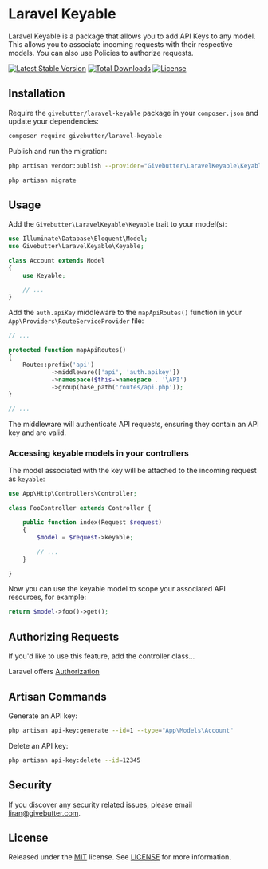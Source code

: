 # Laravel Keyable

Laravel Keyable is a package that allows you to add API Keys to any model. This allows you to associate incoming requests with their respective models. You can also use Policies to authorize requests.

[![Latest Stable Version](https://poser.pugx.org/givebutter/laravel-keyable/v/stable)](https://packagist.org/packages/givebutter/laravel-keyable) [![Total Downloads](https://poser.pugx.org/givebutter/laravel-keyable/downloads)](https://packagist.org/packages/givebutter/laravel-keyable) [![License](https://poser.pugx.org/givebutter/laravel-keyable/license)](https://packagist.org/packages/givebutter/laravel-keyable)

## Installation

Require the ```givebutter/laravel-keyable``` package in your ```composer.json``` and update your dependencies:

```bash
composer require givebutter/laravel-keyable
```

Publish and run the migration:
```bash
php artisan vendor:publish --provider="Givebutter\LaravelKeyable\KeyableServiceProvider" --tag="migrations"
```
```bash
php artisan migrate
```

## Usage

Add the ```Givebutter\LaravelKeyable\Keyable``` trait to your model(s):

```php
use Illuminate\Database\Eloquent\Model;
use Givebutter\LaravelKeyable\Keyable;

class Account extends Model
{
    use Keyable;

    // ...
}
```

Add the ```auth.apiKey``` middleware to the ```mapApiRoutes()``` function in your ```App\Providers\RouteServiceProvider``` file:

```php
// ...

protected function mapApiRoutes()
{
    Route::prefix('api')
        	->middleware(['api', 'auth.apikey'])
			->namespace($this->namespace . '\API')
			->group(base_path('routes/api.php'));
}

// ...
```

The middleware will authenticate API requests, ensuring they contain an API key and are valid.

### Accessing keyable models in your controllers
The model associated with the key will be attached to the incoming request as ```keyable```:

```php
use App\Http\Controllers\Controller;

class FooController extends Controller {

    public function index(Request $request) 
    {
        $model = $request->keyable;

        // ...
    }

}
```
Now you can use the keyable model to scope your associated API resources, for example:
```php
return $model->foo()->get();
```

## Authorizing Requests

If you'd like to use this feature, add the controller class...

Laravel offers  [Authorization](https://laravel.com/docs/5.8/authorization) 

## Artisan Commands

Generate an API key:

```bash
php artisan api-key:generate --id=1 --type="App\Models\Account"
```

Delete an API key:
```bash
php artisan api-key:delete --id=12345
```

## Security

If you discover any security related issues, please email [liran@givebutter.com](mailto:liran@givebutter.com).

## License
Released under the [MIT](https://choosealicense.com/licenses/mit/) license. See [LICENSE](LICENSE.md) for more information.
